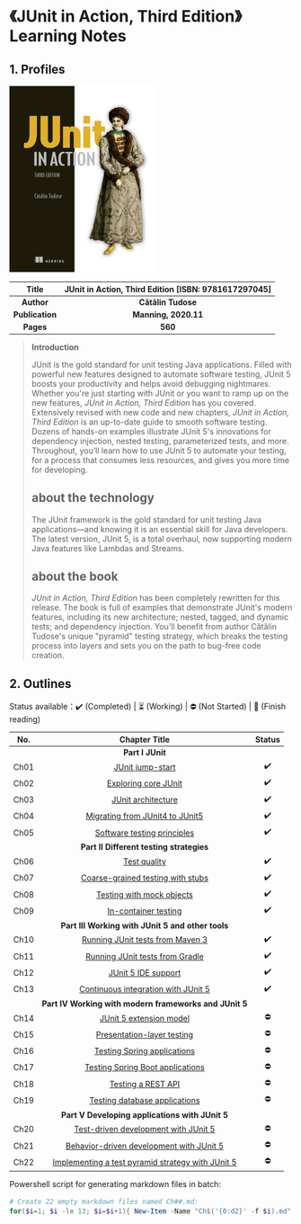 # 《JUnit in Action, Third Edition》Learning Notes



## 1. Profiles

![Redis 4.x Cookbook](assets/cover.png)

|    **Title**    | **JUnit in Action, Third Edition** [ISBN: 9781617297045] |
| :-------------: | :------------------------------------------------------: |
|   **Author**    |                    **Cătălin Tudose**                    |
| **Publication** |                   **Manning, 2020.11**                   |
|    **Pages**    |                         **560**                          |

> **Introduction**
>
> JUnit is the gold standard for unit testing Java applications. Filled with powerful new features designed to automate software testing, JUnit 5 boosts your productivity and helps avoid debugging nightmares. Whether you're just starting with JUnit or you want to ramp up on the new features, *JUnit in Action, Third Edition* has you covered. Extensively revised with new code and new chapters, *JUnit in Action, Third Edition* is an up-to-date guide to smooth software testing. Dozens of hands-on examples illustrate JUnit 5's innovations for dependency injection, nested testing, parameterized tests, and more. Throughout, you’ll learn how to use JUnit 5 to automate your testing, for a process that consumes less resources, and gives you more time for developing.
>
> ## about the technology
>
> The JUnit framework is the gold standard for unit testing Java applications—and knowing it is an essential skill for Java developers. The latest version, JUnit 5, is a total overhaul, now supporting modern Java features like Lambdas and Streams.
>
> ## about the book
>
> *JUnit in Action, Third Edition* has been completely rewritten for this release. The book is full of examples that demonstrate JUnit's modern features, including its new architecture; nested, tagged, and dynamic tests; and dependency injection. You'll benefit from author Cătălin Tudose's unique "pyramid" testing strategy, which breaks the testing process into layers and sets you on the path to bug-free code creation.



## 2. Outlines

Status available：:heavy_check_mark: (Completed) | :hourglass_flowing_sand: (Working) | :no_entry: (Not Started) | :orange_book: (Finish reading)

| No.  |                        Chapter Title                         |       Status       |
| :--: | :----------------------------------------------------------: | :----------------: |
|      |                       **Part I JUnit**                       |                    |
| Ch01 | [JUnit jump-start](./notes/Ch01_JUnit_jumpstart.md "按住 Ctrl 单击查看笔记内容") | :heavy_check_mark: |
| Ch02 | [Exploring core JUnit](./notes/Ch02_exploring_core_JUnit.md "按住 Ctrl 单击查看笔记内容") | :heavy_check_mark: |
| Ch03 | [JUnit architecture](./notes/Ch03_JUnit_architecture.md "按住 Ctrl 单击查看笔记内容") | :heavy_check_mark: |
| Ch04 | [Migrating from JUnit4 to JUnit5](./notes/Ch04_Migrating_from_JUnit4_to_JUnit5.md "按住 Ctrl 单击查看笔记内容") | :heavy_check_mark: |
| Ch05 | [Software testing principles](./notes/Ch05_Software_testing_principles.md "按住 Ctrl 单击查看笔记内容") | :heavy_check_mark: |
|      |           **Part II Different testing strategies**           |                    |
| Ch06 |         [Test quality](./notes/Ch06_Test_quality.md)         | :heavy_check_mark: |
| Ch07 | [Coarse-grained testing with stubs](./notes/Ch07_Coarse_grained_testing_with_stubs.md) | :heavy_check_mark: |
| Ch08 | [Testing with mock objects](./notes/Ch08_Testing_with_mock_objects.md) | :heavy_check_mark: |
| Ch09 | [In-container testing](./notes/Ch09_In_container_testing.md) | :heavy_check_mark: |
|      |      **Part III Working with JUnit 5 and other tools**       |                    |
| Ch10 | [Running JUnit tests from Maven 3](./notes/Ch10_Running_JUnit_tests_from_Maven3.md) | :heavy_check_mark: |
| Ch11 | [Running JUnit tests from Gradle](./notes/Ch11_Running_JUnit_tests_from_Gradle.md) | :heavy_check_mark: |
| Ch12 |  [JUnit 5 IDE support](./notes/Ch12_JUnit5_IDE_support.md)   | :heavy_check_mark: |
| Ch13 | [Continuous integration with JUnit 5](./notes/Ch13_Continuous_integration_with_JUnit5.md) | :heavy_check_mark: |
|      |    **Part IV Working with modern frameworks and JUnit 5**    |                    |
| Ch14 | [JUnit 5 extension model](./notes/Ch14_JUnit5_extension_model.md) |     :no_entry:     |
| Ch15 | [Presentation-layer testing](./notes/Ch15_Presentation_layer_testing.md) |     :no_entry:     |
| Ch16 | [Testing Spring applications](./notes/Ch16_Testing_Spring_application.md) |     :no_entry:     |
| Ch17 | [Testing Spring Boot applications](./notes/Ch17_Testing_Spring_Boot_applications.md) |     :no_entry:     |
| Ch18 |   [Testing a REST API](./notes/Ch18_Testing_a_REST_API.md)   |     :no_entry:     |
| Ch19 | [Testing database applications](./notes/Ch19_Testing_database_applications.md) |     :no_entry:     |
|      |       **Part V Developing applications with JUnit 5**        |                    |
| Ch20 | [Test-driven development with JUnit 5](./notes/Ch20_TDD_with_JUnit5.md) |     :no_entry:     |
| Ch21 | [Behavior-driven development with JUnit 5](./notes/Ch21_BDD_with_JUnit5.md) |     :no_entry:     |
| Ch22 | [Implementing a test pyramid strategy with JUnit 5](./notes/Ch22_Implementing_a_test_pyramid_strategy_with_JUnit5.md) |     :no_entry:     |



Powershell script for generating markdown files in batch:

```powershell
# Create 22 empty markdown files named Ch##.md:
for($i=1; $i -le 13; $i=$i+1){ New-Item -Name "Ch$('{0:d2}' -f $i).md"; }
```

 
